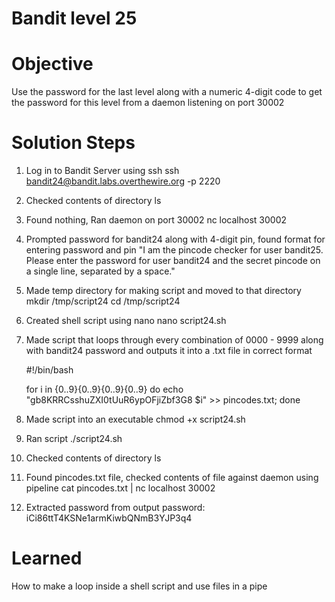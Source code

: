 # Bandit level 25

# Objective
Use the password for the last level along with a numeric 4-digit code to get the password for this level from a daemon listening on port 30002

# Solution Steps
1. Log in to Bandit Server using ssh
    ssh bandit24@bandit.labs.overthewire.org -p 2220
2. Checked contents of directory
    ls
3. Found nothing, Ran daemon on port 30002
    nc localhost 30002
4. Prompted password for bandit24 along with 4-digit pin, found format for entering password and pin
    "I am the pincode checker for user bandit25. Please enter the password for user bandit24 and the secret pincode on a single line, separated by a space."
5. Made temp directory for making script and moved to that directory
    mkdir /tmp/script24
    cd /tmp/script24
6. Created shell script using nano
    nano script24.sh
7. Made script that loops through every combination of 0000 - 9999 along with bandit24 password and outputs it into a .txt file in correct format

    #!/bin/bash

    for i in {0..9}{0..9}{0..9}{0..9}
    do
            echo "gb8KRRCsshuZXI0tUuR6ypOFjiZbf3G8 $i" >> pincodes.txt;
    done
8. Made script into an executable
    chmod +x script24.sh
9. Ran script
    ./script24.sh
10. Checked contents of directory
    ls
11. Found pincodes.txt file, checked contents of file against daemon using pipeline
    cat pincodes.txt | nc localhost 30002
12. Extracted password from output
    password: iCi86ttT4KSNe1armKiwbQNmB3YJP3q4 


# Learned
How to make a loop inside a shell script and use files in a pipe